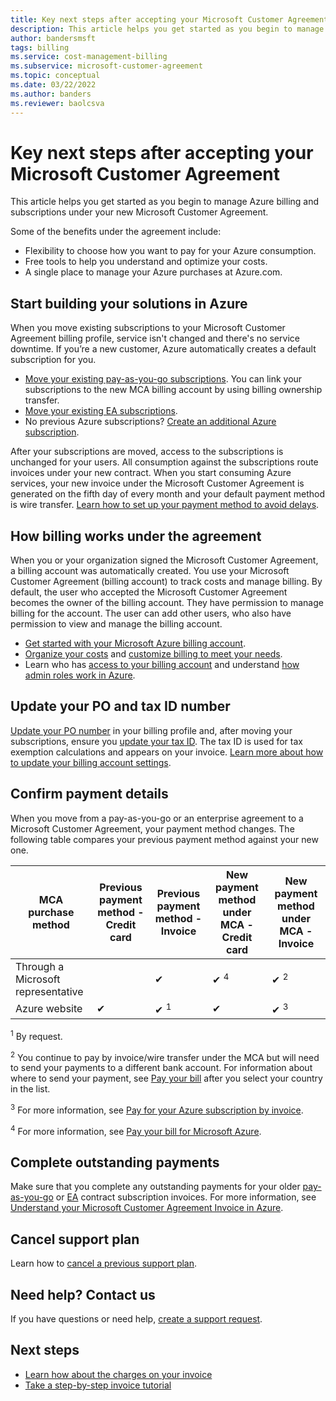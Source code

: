 ```yaml
---
title: Key next steps after accepting your Microsoft Customer Agreement - Azure
description: This article helps you get started as you begin to manage Azure billing and subscriptions under your new Microsoft Customer Agreement.
author: bandersmsft
tags: billing
ms.service: cost-management-billing
ms.subservice: microsoft-customer-agreement
ms.topic: conceptual
ms.date: 03/22/2022
ms.author: banders
ms.reviewer: baolcsva
---
```


# Key next steps after accepting your Microsoft Customer Agreement

This article helps you get started as you begin to manage Azure billing and subscriptions under your new Microsoft Customer Agreement.

Some of the benefits under the agreement include:

- Flexibility to choose how you want to pay for your Azure consumption.
- Free tools to help you understand and optimize your costs.
- A single place to manage your Azure purchases at Azure.com.

## Start building your solutions in Azure

When you move existing subscriptions to your Microsoft Customer Agreement billing profile, service isn't changed and there's no service downtime. If you’re a new customer, Azure automatically creates a default subscription for you.

- [Move your existing pay-as-you-go subscriptions](../manage/mca-request-billing-ownership.md). You can link your subscriptions to the new MCA billing account by using billing ownership transfer.
- [Move your existing EA subscriptions](../manage/mca-setup-account.md).
- No previous Azure subscriptions? [Create an additional Azure subscription](../manage/create-subscription.md).

After your subscriptions are moved, access to the subscriptions is unchanged for your users. All consumption against the subscriptions route invoices under your new contract.
When you start consuming Azure services, your new invoice under the Microsoft Customer Agreement is generated on the fifth day of every month and your default payment method is wire transfer. [Learn how to set up your payment method to avoid delays](../understand/pay-bill.md#wire-bank-details).

## How billing works under the agreement

When you or your organization signed the Microsoft Customer Agreement, a billing account was automatically created. You use your Microsoft Customer Agreement (billing account) to track costs and manage billing. By default, the user who accepted the Microsoft Customer Agreement becomes the owner of the billing account. They have permission to manage billing for the account. The user can add other users, who also have permission to view and manage the billing account.

- [Get started with your Microsoft Azure billing account](../understand/mca-overview.md).
- [Organize your costs](https://www.youtube.com/watch?v=7RxTfShGHwU) and [customize billing to meet your needs](../manage/mca-section-invoice.md).
- Learn who has [access to your billing account](https://www.youtube.com/watch?v=9sqglBlKkho) and understand [how admin roles work in Azure](../manage/understand-mca-roles.md#billing-profile-roles-and-tasks).

## Update your PO and tax ID number

[Update your PO number](../manage/change-azure-account-profile.md#update-a-po-number) in your billing profile and, after moving your subscriptions, ensure you [update your tax ID](../manage/change-azure-account-profile.md#update-your-tax-id). The tax ID is used for tax exemption calculations and appears on your invoice. [Learn more about how to update your billing account settings](/microsoft-store/update-microsoft-store-for-business-account-settings).


## Confirm payment details

When you move from a pay-as-you-go or an enterprise agreement to a Microsoft Customer Agreement, your payment method changes. The following table compares your previous payment method against your new one.

| MCA purchase method | Previous payment method - Credit card | Previous payment method - Invoice | New payment method under MCA - Credit card | New payment method under MCA - Invoice |
| --- | --- | --- |--- |--- |
| Through a Microsoft representative |  | ✔  |  ✔ <sup>4</sup> | ✔ <sup>2</sup> |
| Azure website | ✔ | ✔ <sup>1</sup> | ✔ | ✔ <sup>3</sup> |

<sup>1</sup> By request.

<sup>2</sup> You continue to pay by invoice/wire transfer under the MCA but will need to send your payments to a different bank account. For information about where to send your payment, see [Pay your bill](../understand/pay-bill.md#wire-bank-details) after you select your country in the list.

<sup>3</sup> For more information, see [Pay for your Azure subscription by invoice](../manage/pay-by-invoice.md).

<sup>4</sup> For more information, see [Pay your bill for Microsoft Azure](../understand/pay-bill.md#pay-now-in-the-azure-portal).

## Complete outstanding payments

Make sure that you complete any outstanding payments for your older [pay-as-you-go](../understand/download-azure-invoice.md) or [EA](../manage/ea-portal-enrollment-invoices.md) contract subscription invoices. For more information, see [Understand your Microsoft Customer Agreement Invoice in Azure](../understand/mca-understand-your-invoice.md#billing-period).

## Cancel support plan

Learn how to [cancel a previous support plan](../manage/subscription-transfer.md?toc=/azure/cost-management-billing/microsoft-customer-agreement/toc.json#cancel-a-prior-support-plan).

## Need help? Contact us

If you have questions or need help, [create a support request](https://go.microsoft.com/fwlink/?linkid=2083458).

## Next steps

- [Learn how about the charges on your invoice](https://www.youtube.com/watch?v=e2LGZZ7GubA)
- [Take a step-by-step invoice tutorial](../understand/review-customer-agreement-bill.md)
